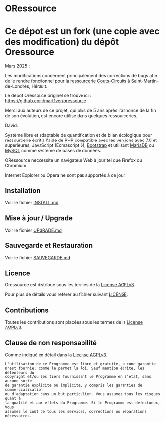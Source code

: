 # ORessource


# Ce dépot est un fork (une copie avec des modification) du dépôt Oressource

Mars 2025 : 

Les modifications concernent principalement des corrections de bugs afin de le rendre fonctionnel pour la [ressourcerie Couts-Circuits](https://www.facebook.com/RessourcerieCourtsCircuits/) à Saint-Martin-de-Londres, Hérault.

Le dépôt Oressouce originel se trouve ici : https://github.com/mart1ver/oressource 

Merci aux auteurs de ce projet, qui plus de 5 ans après l'annonce de la fin de son évolution, est encore utilisé dans quelques ressourceries.

David.




Système libre et adaptable de quantification et de bilan écologique pour
ressourcerie écrit à l'aide de [PHP](https://secure.php.net/) compatible avec
les versions avec 7.0 et superieures, JavaScript (Ecmascript 6),
[Bootstrap](http://getbootstrap.com/) et utilisant
[MariaDB](https://mariadb.org/) ou [MySQL](https://www.mysql.com/) comme système
de bases de données.

ORessource neccessite un navigateur Web à jour tel que Firefox ou Chromium.

Internet Explorer ou Opera ne sont pas supportés à ce jour.

## Installation

Voir le fichier [INSTALL.md](INSTALL.md)

## Mise à jour / Upgrade

Voir le fichier [UPGRADE.md](UPGRADE.md)

## Sauvegarde et Restauration

Voir le fichier [SAUVEGARDE.md](SAUVEGARDE.md)


## Licence

Oressource est distribué sous les termes de la [License
AGPLv3](https://www.gnu.org/licenses/agpl.html).

Pour plus de détails vous reférer au fichier suivant [LICENSE](LICENSE.txt).

## Contributions

Toutes les contributions sont placées sous les termes de la [License
AGPLv3](https://www.gnu.org/licenses/agpl.html).

## Clause de non responsabilité

Comme indiqué en détail dans la [License AGPLv3](LICENSE.txt).

```
L'utilisation de ce Programme est libre et gratuite, aucune garantie
n'est fournie, comme le permet la loi. Sauf mention écrite, les détenteurs du
copyright et/ou les tiers fournissent le Programme en l'état, sans aucune sorte
de garantie explicite ou implicite, y compris les garanties de commercialisation
ou d'adaptation dans un but particulier. Vous assumez tous les risques quant à
la qualité et aux effets du Programme. Si le Programme est défectueux, Vous
assumez le coût de tous les services, corrections ou réparations nécessaires.
```
